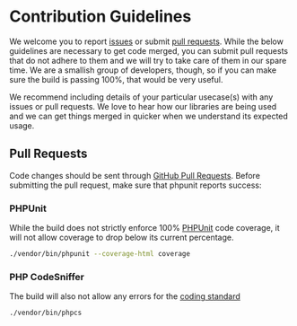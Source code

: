 # Contribution Guidelines
We welcome you to report [issues](/../../issues) or submit [pull requests](/../../pulls).  While the below guidelines are necessary to get code merged, you can
submit pull requests that do not adhere to them and we will try to take care of them in our spare time.  We are a smallish group of developers,
though, so if you can make sure the build is passing 100%, that would be very useful.

We recommend including details of your particular usecase(s) with any issues or pull requests.  We love to hear how our libraries are being used
and we can get things merged in quicker when we understand its expected usage.

## Pull Requests
Code changes should be sent through [GitHub Pull Requests](/../../pulls).  Before submitting the pull request, make sure that phpunit reports success:

### PHPUnit
While the build does not strictly enforce 100% [PHPUnit](http://www.phpunit.de) code coverage, it will not allow coverage to drop below its current percentage.

```sh
./vendor/bin/phpunit --coverage-html coverage
```

### PHP CodeSniffer
The build will also not allow any errors for the [coding standard](http://chadicus.github.io/coding-standard/)

```sh
./vendor/bin/phpcs
